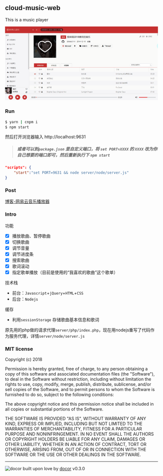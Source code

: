 ## cloud-music-web

This is a music player

![cloud-music-pc](https://raw.githubusercontent.com/Yangfan2016/PicBed/master/Blog/cloud-music-pc.gif)

### Run

```bash
$ yarn | cnpm i
$ npm start
```
然后打开浏览器输入 http://localhost:9631  
> ##### 或者可以到`package.json` 里自定义端口，将 `set PORT=XXXX` 的 `XXXX` 改为你自己想要的端口即可，然后重新执行下 `npm start`

```json
"scripts": {
    "start":"set PORT=9631 && node server/node/server.js"
}
```

### Post

[博客-网易云音乐播放器](https://yangfan2016.github.io/2017/02/18/%E7%BD%91%E6%98%93%E4%BA%91%E9%9F%B3%E4%B9%90%E6%92%AD%E6%94%BE%E5%99%A8/)

### Intro

功能  
- [x] 播放歌曲、暂停歌曲  
- [x] 切换歌曲  
- [x] 调节音量  
- [x] 调节进度条  
- [x] 搜索歌曲  
- [x] 歌词滚动
- [x] 指定歌单播放（目前是使用的“我喜欢的歌曲”这个歌单）

技术栈  
- 前台：`Javascript`+`jQuery`+`HTML`+`CSS`  
- 后台：`Nodejs`

缓存
- 利用`sessionStorage` 存储歌曲基本信息和歌词


原先用的php做的请求代理`server/php/index.php`，现在用nodejs重写了代码作为服务代理，详情`server/node/server.js`

### MIT license
Copyright (c) 2018 

Permission is hereby granted, free of charge, to any person obtaining a copy
of this software and associated documentation files (the &quot;Software&quot;), to deal
in the Software without restriction, including without limitation the rights
to use, copy, modify, merge, publish, distribute, sublicense, and/or sell
copies of the Software, and to permit persons to whom the Software is
furnished to do so, subject to the following conditions:

The above copyright notice and this permission notice shall be included in
all copies or substantial portions of the Software.

THE SOFTWARE IS PROVIDED &quot;AS IS&quot;, WITHOUT WARRANTY OF ANY KIND, EXPRESS OR
IMPLIED, INCLUDING BUT NOT LIMITED TO THE WARRANTIES OF MERCHANTABILITY,
FITNESS FOR A PARTICULAR PURPOSE AND NONINFRINGEMENT. IN NO EVENT SHALL THE
AUTHORS OR COPYRIGHT HOLDERS BE LIABLE FOR ANY CLAIM, DAMAGES OR OTHER
LIABILITY, WHETHER IN AN ACTION OF CONTRACT, TORT OR OTHERWISE, ARISING FROM,
OUT OF OR IN CONNECTION WITH THE SOFTWARE OR THE USE OR OTHER DEALINGS IN
THE SOFTWARE.

---
![docor]()
built upon love by [docor](https://github.com/turingou/docor.git) v0.3.0
